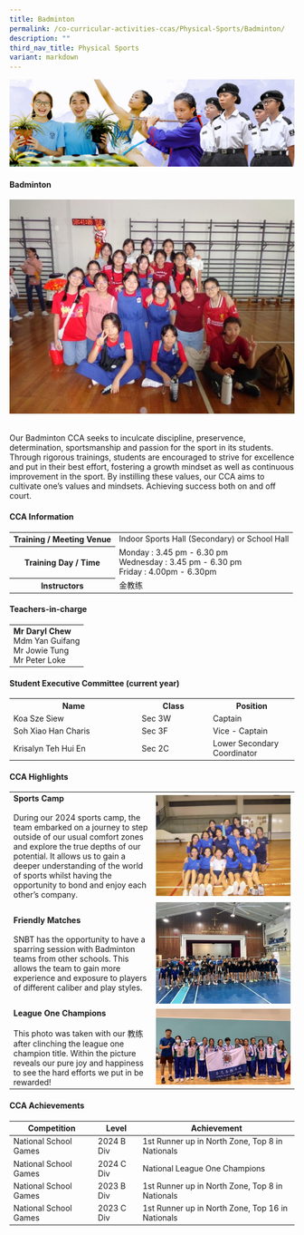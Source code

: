 ```yaml
---
title: Badminton
permalink: /co-curricular-activities-ccas/Physical-Sports/Badminton/
description: ""
third_nav_title: Physical Sports
variant: markdown
---
```

![](/images/01%20Banner%20Photos/05%20subpage%20cca.jpg)

#### **Badminton**

<img src="/images/06%20CCA/PS%20Badminton/Picture39.jpg">

<br> Our Badminton CCA seeks to inculcate discipline, preservence, determination, sportsmanship and passion for the sport in its students. Through rigorous trainings, students are encouraged to strive for excellence and put in their best effort, fostering a growth mindset as well as continuous improvement in the sport. By instilling these values, our CCA aims to cultivate one’s values and mindsets. Achieving success both on and off court.

#### **CCA Information**

<table style="width:100%">
<tbody>
<tr><th>Training / Meeting Venue</th><td> Indoor Sports Hall (Secondary) or School Hall</td></tr>
<tr><th>Training Day / Time</th><td>Monday : 3.45 pm - 6.30 pm <br> Wednesday : 3.45 pm - 6.30 pm<br>Friday : 4.00pm - 6.30pm</td></tr>
<tr><th>Instructors</th><td> 金教练</td></tr>
</tbody></table>

#### **Teachers-in-charge**

<table style="width:100%">
<tbody>
<tr><td><b>Mr Daryl Chew</b><br>Mdm Yan Guifang<br>Mr Jowie Tung <br>Mr Peter Loke</td></tr>
</tbody></table>

#### **Student Executive Committee (current year)**

<table style="width:100%">
<tbody>
<tr>
<th style="width:45%">Name</th>
<th style="width:25%">Class</th> 
<th style="width:30%">Position</th>
</tr>
<tr><td>Koa Sze Siew </td><td>Sec 3W</td><td>Captain</td></tr>
<tr><td>Soh Xiao Han Charis</td><td>Sec 3F</td><td>Vice - Captain</td></tr>
<tr><td>Krisalyn Teh Hui En</td><td>Sec 2C</td><td>Lower Secondary Coordinator</td></tr>
</tbody></table>

#### **CCA Highlights**

<table style="width:100%">
<tbody>
<tr><td style="width:50%"><b>Sports Camp</b><br><br>During our 2024 sports camp, the team embarked on a journey to step outside of our usual comfort zones and explore the true depths of our potential. It allows us to gain a deeper understanding of the world of sports whilst having the opportunity to bond and enjoy each other’s company.
</td><td><img src="/images/06%20CCA/PS%20Badminton/Picture40.jpg"></td></tr>

<tr><td style="width:50%"><b>Friendly Matches</b><br><br>SNBT has the opportunity to have a sparring session with Badminton teams from other schools. This allows the team to gain more experience and exposure to players of different caliber and play styles.</td>
<td><img src="/images/06%20CCA/PS%20Badminton/Picture41.jpg"></td></tr>	

<tr><td style="width:50%"><b>League One Champions</b><br><br>This photo was taken with our 教练 after clinching the league one champion title. Within the picture reveals our pure joy and happiness to see the hard efforts we put in be rewarded!
</td><td><img src="/images/06%20CCA/PS%20Badminton/Picture38.jpg">
</td></tr>
	
</tbody></table>

#### **CCA Achievements**


| Competition | Level | Achievement |
| -------- | -------- | -------- |
| National School Games | 2024 B Div | 1st Runner up in North Zone, Top 8 in Nationals |
| National School Games | 2024 C Div | National League One Champions |
| National School Games | 2023 B Div | 1st Runner up in North Zone, Top 8 in Nationals |
| National School Games | 2023 C Div | 1st Runner up in North Zone, Top 16 in Nationals |
